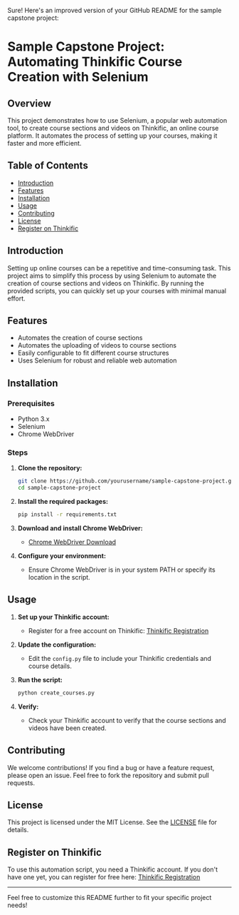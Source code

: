 Sure! Here's an improved version of your GitHub README for the sample capstone project:

# Sample Capstone Project: Automating Thinkific Course Creation with Selenium

## Overview
This project demonstrates how to use Selenium, a popular web automation tool, to create course sections and videos on Thinkific, an online course platform. It automates the process of setting up your courses, making it faster and more efficient.

## Table of Contents
- [Introduction](#introduction)
- [Features](#features)
- [Installation](#installation)
- [Usage](#usage)
- [Contributing](#contributing)
- [License](#license)
- [Register on Thinkific](#register-on-thinkific)

## Introduction
Setting up online courses can be a repetitive and time-consuming task. This project aims to simplify this process by using Selenium to automate the creation of course sections and videos on Thinkific. By running the provided scripts, you can quickly set up your courses with minimal manual effort.

## Features
- Automates the creation of course sections
- Automates the uploading of videos to course sections
- Easily configurable to fit different course structures
- Uses Selenium for robust and reliable web automation

## Installation
### Prerequisites
- Python 3.x
- Selenium
- Chrome WebDriver

### Steps
1. **Clone the repository:**
   ```bash
   git clone https://github.com/yourusername/sample-capstone-project.git
   cd sample-capstone-project
   ```

2. **Install the required packages:**
   ```bash
   pip install -r requirements.txt
   ```

3. **Download and install Chrome WebDriver:**
   - [Chrome WebDriver Download](https://sites.google.com/a/chromium.org/chromedriver/downloads)

4. **Configure your environment:**
   - Ensure Chrome WebDriver is in your system PATH or specify its location in the script.

## Usage
1. **Set up your Thinkific account:**
   - Register for a free account on Thinkific: [Thinkific Registration](https://thinkific.com/)

2. **Update the configuration:**
   - Edit the `config.py` file to include your Thinkific credentials and course details.

3. **Run the script:**
   ```bash
   python create_courses.py
   ```

4. **Verify:**
   - Check your Thinkific account to verify that the course sections and videos have been created.

## Contributing
We welcome contributions! If you find a bug or have a feature request, please open an issue. Feel free to fork the repository and submit pull requests.

## License
This project is licensed under the MIT License. See the [LICENSE](LICENSE) file for details.

## Register on Thinkific
To use this automation script, you need a Thinkific account. If you don't have one yet, you can register for free here: [Thinkific Registration](https://thinkific.com/)

---

Feel free to customize this README further to fit your specific project needs!

